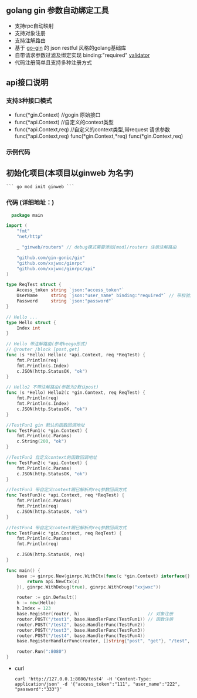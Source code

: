 ## golang gin 参数自动绑定工具
- 支持rpc自动映射
- 支持对象注册
- 支持注解路由
- 基于 [go-gin](https://github.com/gin-gonic/gin) 的 json restful 风格的golang基础库
- 自带请求参数过滤及绑定实现 binding:"required"  [validator](go-playground/validator.v8)
- 代码注册简单且支持多种注册方式


## api接口说明

### 支持3种接口模式

- func(*gin.Context) //gogin 原始接口
- func(*api.Context) //自定义的context类型
- func(*api.Context,req) //自定义的context类型,带request 请求参数
  func(*api.Context,req)
  func(*gin.Context,*req)
  func(*gin.Context,req)


### 示例代码

## 初始化项目(本项目以ginweb 为名字)
	``` go mod init ginweb ```

### 代码 (详细地址：)
```go
  package main

import (
	"fmt"
	"net/http"

	_ "ginweb/routers" // debug模式需要添加[mod]/routers 注册注解路由

	"github.com/gin-gonic/gin"
	"github.com/xxjwxc/ginrpc"
	"github.com/xxjwxc/ginrpc/api"
)

type ReqTest struct {
	Access_token string `json:"access_token"`
	UserName     string `json:"user_name" binding:"required"` // 带校验方式
	Password     string `json:"password"`
}

// Hello ...
type Hello struct {
	Index int
}

// Hello 带注解路由(参考beego形式)
// @router /block [post,get]
func (s *Hello) Hello(c *api.Context, req *ReqTest) {
	fmt.Println(req)
	fmt.Println(s.Index)
	c.JSON(http.StatusOK, "ok")
}

// Hello2 不带注解路由(参数为2默认post)
func (s *Hello) Hello2(c *gin.Context, req ReqTest) {
	fmt.Println(req)
	fmt.Println(s.Index)
	c.JSON(http.StatusOK, "ok")
}

//TestFun1 gin 默认的函数回调地址
func TestFun1(c *gin.Context) {
	fmt.Println(c.Params)
	c.String(200, "ok")
}

//TestFun2 自定义context的函数回调地址
func TestFun2(c *api.Context) {
	fmt.Println(c.Params)
	c.JSON(http.StatusOK, "ok")
}

//TestFun3 带自定义context跟已解析的req参数回调方式
func TestFun3(c *api.Context, req *ReqTest) {
	fmt.Println(c.Params)
	fmt.Println(req)
	c.JSON(http.StatusOK, "ok")
}

//TestFun4 带自定义context跟已解析的req参数回调方式
func TestFun4(c *gin.Context, req ReqTest) {
	fmt.Println(c.Params)
	fmt.Println(req)

	c.JSON(http.StatusOK, req)
}

func main() {
	base := ginrpc.New(ginrpc.WithCtx(func(c *gin.Context) interface{} {
		return api.NewCtx(c)
	}), ginrpc.WithDebug(true), ginrpc.WithGroup("xxjwxc"))

	router := gin.Default()
	h := new(Hello)
	h.Index = 123
	base.Register(router, h)                          // 对象注册
	router.POST("/test1", base.HandlerFunc(TestFun1)) // 函数注册
	router.POST("/test2", base.HandlerFunc(TestFun2))
	router.POST("/test3", base.HandlerFunc(TestFun3))
	router.POST("/test4", base.HandlerFunc(TestFun4))
	base.RegisterHandlerFunc(router, []string{"post", "get"}, "/test", TestFun1) // 多种请求方式注册

	router.Run(":8080")
}
   ```

- curl
  ```
  curl 'http://127.0.0.1:8080/test4' -H 'Content-Type: application/json' -d '{"access_token":"111", "user_name":"222", "password":"333"}'
  ```

